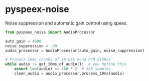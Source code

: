# pyspeex-noise

Noise suppression and automatic gain control using speex.

``` python
from pyspeex_noise import AudioProcessor

auto_gain = 4000
noise_suppression = -30
audio_processor = AudioProcessor(auto_gain, noise_suppression)

# Process 10ms chunks of 16-bit mono PCM @16Khz
while audio := get_10ms_of_audio():  # you define this
    assert len(audio) == 160 * 2  # 160 samples
    clean_audio = audio_processor.process_10ms(audio)
```
